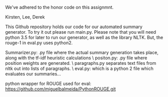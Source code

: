 
We've adhered to the honor code on this assignmnt.

Kirsten, Lee, Derek


This Github repository holds our code for our automated summary generator. To try it out please run main.py. Please note that you will need python 3.5 for later to run our generator, as well as the library NLTK. But, the rouge-1 in eval.py uses python2.

Summarizer.py:
    .py file where the actual summary generation takes place, along with the tf-idf heuristic calculations \\
positon.py:
    .py file where position weights are generated. \\
paragraphs.py
    separates text files from nltk out into lists of paragraphs. \\
eval.py:
    which is a python 2 file which evaluates our summaries…

python wrapper for ROUGE used for eval: https://github.com/miguelbalmeida/PythonROUGE.git
